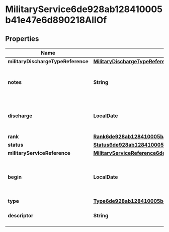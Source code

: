 

# MilitaryService6de928ab128410005b41e47e6d890218AllOf


## Properties

| Name | Type | Description | Notes |
|------------ | ------------- | ------------- | -------------|
|**militaryDischargeTypeReference** | [**MilitaryDischargeTypeReferenceB26f12db214d100010f22b23c4e70000**](MilitaryDischargeTypeReferenceB26f12db214d100010f22b23c4e70000.md) |  |  [optional] |
|**notes** | **String** | Notes associated with the Military Service. |  [optional] |
|**discharge** | **LocalDate** | The Discharge Date for the Military Service. |  [optional] |
|**rank** | [**Rank6de928ab128410005b41e4ba56a6021f**](Rank6de928ab128410005b41e4ba56a6021f.md) |  |  [optional] |
|**status** | [**Status6de928ab128410005b41e4a4e4d2021c**](Status6de928ab128410005b41e4a4e4d2021c.md) |  |  [optional] |
|**militaryServiceReference** | [**MilitaryServiceReference6de928ab128410005b41e4b2f27d021e**](MilitaryServiceReference6de928ab128410005b41e4b2f27d021e.md) |  |  [optional] |
|**begin** | **LocalDate** | The Military Status Begin Date for the Military Service. |  [optional] |
|**type** | [**Type6de928ab128410005b41e4ac0ec5021d**](Type6de928ab128410005b41e4ac0ec5021d.md) |  |  [optional] |
|**descriptor** | **String** | A preview of the instance |  [optional] |



